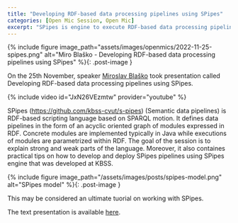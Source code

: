 ```yaml
---
title: "Developing RDF-based data processing pipelines using SPipes"
categories: [Open Mic Session, Open Mic]
excerpt: "SPipes is engine to execute RDF-based data processing pipelines. The goal of the session is to present current state of the SPipes and show practical tips  to develop and deploy SPipes scripts."
---
```


{% include figure image_path="assets/images/openmics/2022-11-25-spipes.png" alt="Miro Blaško - Developing RDF-based data processing pipelines using SPipes" %}{: .post-image }

On the 25th November, speaker [Miroslav Blaško](https://kbss.felk.cvut.cz/web/team#miroslav-blaško) took presentation called Developing RDF-based data processing pipelines using SPipes.

{% include video id="JxN26VEzmtw" provider="youtube" %}

SPipes (https://github.com/kbss-cvut/s-pipes) (Semantic data pipelines) is RDF-based scripting language based on SPARQL motion. It defines data pipelines in the form of an acyclic oriented graph of modules expressed in RDF. Concrete modules are implemented typically in Java while executions of modules are parametrized within RDF. The goal of the session is to explain strong and weak parts of the language. Moreover, it also containes practical tips on how to develop and deploy SPipes pipelines using SPipes engine that was developed at KBSS.

{% include figure image_path="/assets/images/posts/spipes-model.png" alt="SPipes model" %}{: .post-image }

This may be considered an ultimate tuorial on working with SPipes.

The text presentation is available [here](https://docs.google.com/presentation/d/1p7-iFnTq39JHNR0J15CUR_4dx-UqJXXe/edit?usp=sharing&ouid=114555206856699416195&rtpof=true&sd=true).
